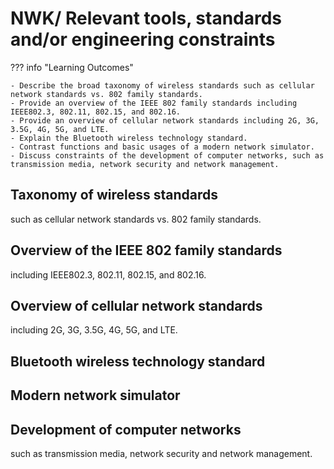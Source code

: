 # NWK/ Relevant tools, standards and/or engineering constraints

??? info "Learning Outcomes"

    - Describe the broad taxonomy of wireless standards such as cellular network standards vs. 802 family standards.
    - Provide an overview of the IEEE 802 family standards including IEEE802.3, 802.11, 802.15, and 802.16.
    - Provide an overview of cellular network standards including 2G, 3G, 3.5G, 4G, 5G, and LTE.
    - Explain the Bluetooth wireless technology standard.
    - Contrast functions and basic usages of a modern network simulator.
    - Discuss constraints of the development of computer networks, such as transmission media, network security and network management.

## Taxonomy of wireless standards

such as cellular network standards vs. 802 family standards.

## Overview of the IEEE 802 family standards

 including IEEE802.3, 802.11, 802.15, and 802.16.

## Overview of cellular network standards

 including 2G, 3G, 3.5G, 4G, 5G, and LTE.

## Bluetooth wireless technology standard

## Modern network simulator

## Development of computer networks

such as transmission media, network security and network management.